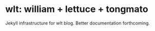 # wlt: william + lettuce + tongmato
Jekyll infrastructure for wlt blog. Better documentation forthcoming.

